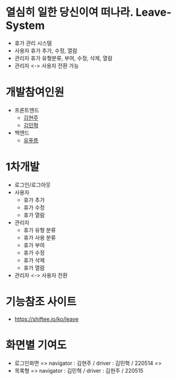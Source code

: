# 열심히 일한 당신이여 떠나라. Leave-System
- 휴가 관리 시스템
- 사용자 휴가 추가, 수정, 열람 
- 관리자 휴가 유형분류, 부여, 수정, 삭제, 열람
- 관리자 <-> 사용자 전환 가능

# 개발참여인원
- 프론트엔드
  - [김현주](https://github.com/hyunjoogo)
  - [김민혁](https://github.com/Miintoo)
- 백엔드
  - [유푸름](https://github.com/ypr821)
# 1차개발
- 로그인/로그아웃
- 사용자
  - 휴가 추가
  - 휴가 수정
  - 휴가 열람
- 관리자
  - 휴가 유형 분류
  - 휴가 사용 분류
  - 휴가 부여
  - 휴가 수정
  - 휴가 삭제
  - 휴가 열람
- 관리자 <-> 사용자 전환

# 기능참조 사이트
- https://shiftee.io/ko/leave

# 화면별 기여도
- 로그인화면 
    => navigator : 김현주 / driver : 김민혁 / 220514
    => 
- 목록형 
    => navigator : 김민혁 / driver : 김현주 / 220515
